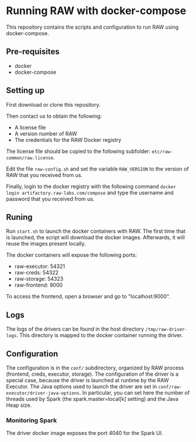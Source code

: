# Running RAW with docker-compose

This repository contains the scripts and configuration to run RAW using docker-compose.

## Pre-requisites

- docker
- docker-compose


## Setting up

First download or clone this repository.

Then contact us to obtain the following:
- A license file
- A version number of RAW
- The credentials for the RAW Docker registry

The license file should be copied to the following subfolder: `etc/raw-common/raw.license`.

Edit the file `raw-config.sh` and set the variable `RAW_VERSION` to the version of RAW that you received from us.

Finally, login to the docker registry with the following command `docker login artifactory.raw-labs.com/compose` and type the username and password that you received from us.


##  Runing

Run `start.sh` to launch the docker containers with RAW.
The first time that is launched, the script will download the docker images. Afterwards, it will reuse the images present locally.

The docker containers will expose the following ports:

- raw-executor: 54321
- raw-creds: 54322
- raw-storage: 54323
- raw-frontend: 9000

To access the frontend, open a browser and go to "localhost:9000".


## Logs

The logs of the drivers can be found in the host directory `/tmp/raw-driver-logs`.
This directory is mapped to the docker container running the driver.

## Configuration

The configuration is in the `conf/` subdirectory, organized by RAW process (frontend, creds,
executor, storage).
The configuration of the driver is a special case, because the driver is launched at runtime by the RAW Executor.
The Java options used to launch the driver are set in `conf/raw-executor/driver-java-options`.
In particular, you can set here the number of threads used by Spark (the spark.master=local[k] setting) and the Java Heap size.

### Monitoring Spark
The driver docker image exposes the port 4040 for the Spark UI.

